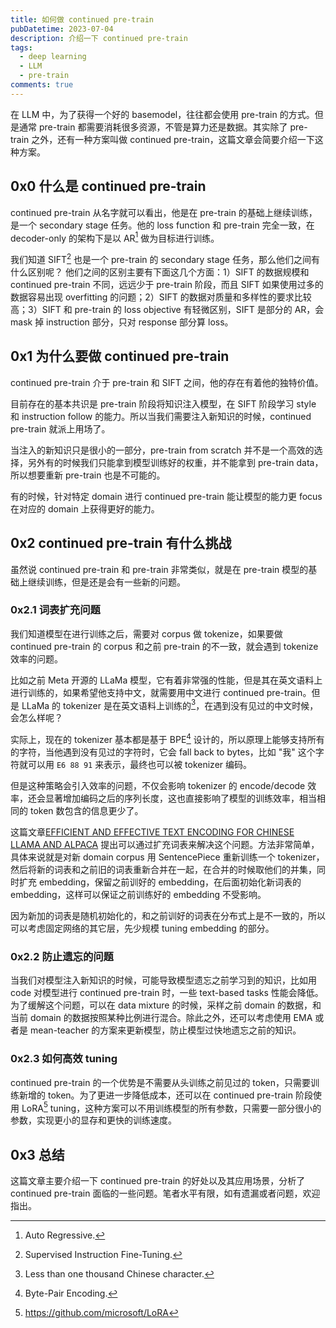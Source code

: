 ```yaml
---
title: 如何做 continued pre-train
pubDatetime: 2023-07-04
description: 介绍一下 continued pre-train
tags:
  - deep learning
  - LLM
  - pre-train
comments: true
---
```


在 LLM 中，为了获得一个好的 basemodel，往往都会使用 pre-train 的方式。但是通常 pre-train 都需要消耗很多资源，不管是算力还是数据。其实除了 pre-train 之外，还有一种方案叫做 continued pre-train，这篇文章会简要介绍一下这种方案。

## 0x0 什么是 continued pre-train

continued pre-train 从名字就可以看出，他是在 pre-train 的基础上继续训练，是一个 secondary stage 任务。他的 loss function 和 pre-train 完全一致，在 decoder-only 的架构下是以 AR[^1] 做为目标进行训练。

我们知道 SIFT[^2] 也是一个 pre-train 的 secondary stage 任务，那么他们之间有什么区别呢？
他们之间的区别主要有下面这几个方面：1）SIFT 的数据规模和 continued pre-train 不同，远远少于 pre-train 阶段，而且 SIFT 如果使用过多的数据容易出现 overfitting 的问题；2）SIFT 的数据对质量和多样性的要求比较高；3）SIFT 和 pre-train 的 loss objective 有轻微区别，SIFT 是部分的 AR，会 mask 掉 instruction 部分，只对 response 部分算 loss。

## 0x1 为什么要做 continued pre-train

continued pre-train 介于 pre-train 和 SIFT 之间，他的存在有着他的独特价值。

目前存在的基本共识是 pre-train 阶段将知识注入模型，在 SIFT 阶段学习 style 和 instruction follow 的能力。所以当我们需要注入新知识的时候，continued pre-train 就派上用场了。

当注入的新知识只是很小的一部分，pre-train from scratch 并不是一个高效的选择，另外有的时候我们只能拿到模型训练好的权重，并不能拿到 pre-train data，所以想要重新 pre-train 也是不可能的。

有的时候，针对特定 domain 进行 continued pre-train 能让模型的能力更 focus 在对应的 domain 上获得更好的能力。

## 0x2 continued pre-train 有什么挑战

虽然说 continued pre-train 和 pre-train 非常类似，就是在 pre-train 模型的基础上继续训练，但是还是会有一些新的问题。

### 0x2.1 词表扩充问题

我们知道模型在进行训练之后，需要对 corpus 做 tokenize，如果要做 continued pre-train 的 corpus 和之前 pre-train 的不一致，就会遇到 tokenize 效率的问题。

比如之前 Meta 开源的 LLaMa 模型，它有着非常强的性能，但是其在英文语料上进行训练的，如果希望他支持中文，就需要用中文进行 continued pre-train。但是 LLaMa 的 tokenizer 是在英文语料上训练的[^3]，在遇到没有见过的中文时候，会怎么样呢？

实际上，现在的 tokenizer 基本都是基于 BPE[^4] 设计的，所以原理上能够支持所有的字符，当他遇到没有见过的字符时，它会 fall back to bytes，比如 "我" 这个字符就可以用 `E6 88 91` 来表示，最终也可以被 tokenizer 编码。

但是这种策略会引入效率的问题，不仅会影响 tokenizer 的 encode/decode 效率，还会显著增加编码之后的序列长度，这也直接影响了模型的训练效率，相当相同的 token 数包含的信息更少了。

这篇文章[EFFICIENT AND EFFECTIVE TEXT ENCODING FOR CHINESE LLAMA AND ALPACA](https://arxiv.org/pdf/2304.08177.pdf) 提出可以通过扩充词表来解决这个问题。方法非常简单，具体来说就是对新 domain corpus 用 SentencePiece 重新训练一个 tokenizer，然后将新的词表和之前旧的词表重新合并在一起，在合并的时候取他们的并集，同时扩充 embedding，保留之前训好的 embedding，在后面初始化新词表的 embedding，这样可以保证之前训练好的 embedding 不受影响。

因为新加的词表是随机初始化的，和之前训好的词表在分布式上是不一致的，所以可以考虑固定网络的其它层，先少规模 tuning embedding 的部分。

### 0x2.2 防止遗忘的问题

当我们对模型注入新知识的时候，可能导致模型遗忘之前学习到的知识，比如用 code 对模型进行 continued pre-train 时，一些 text-based tasks 性能会降低。为了缓解这个问题，可以在 data mixture 的时候，采样之前 domain 的数据，和当前 domain 的数据按照某种比例进行混合。除此之外，还可以考虑使用 EMA 或者是 mean-teacher 的方案来更新模型，防止模型过快地遗忘之前的知识。

### 0x2.3 如何高效 tuning

continued pre-train 的一个优势是不需要从头训练之前见过的 token，只需要训练新增的 token。为了更进一步降低成本，还可以在 continued pre-train 阶段使用 LoRA[^5] tuning，这种方案可以不用训练模型的所有参数，只需要一部分很小的参数，实现更小的显存和更快的训练速度。

## 0x3 总结

这篇文章主要介绍一下 continued pre-train 的好处以及其应用场景，分析了 continued pre-train 面临的一些问题。笔者水平有限，如有遗漏或者问题，欢迎指出。

[^1]: Auto Regressive.
[^2]: Supervised Instruction Fine-Tuning.
[^3]: Less than one thousand Chinese character.
[^4]: Byte-Pair Encoding.
[^5]: https://github.com/microsoft/LoRA
